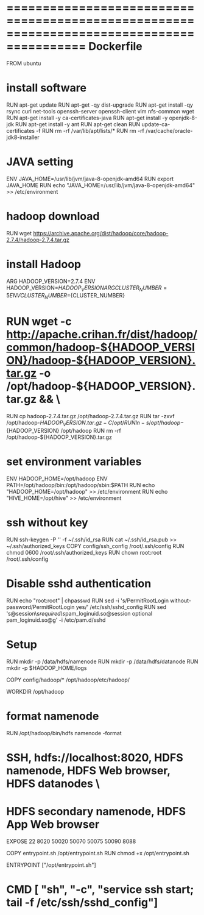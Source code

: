 =========================================================================================
                                       Dockerfile
=========================================================================================

FROM ubuntu

# install software
RUN apt-get update 
RUN apt-get -qy dist-upgrade 
RUN apt-get install -qy rsync curl net-tools openssh-server openssh-client vim nfs-common wget
RUN apt-get install -y ca-certificates-java 
RUN apt-get install -y openjdk-8-jdk
RUN apt-get install -y ant
RUN apt-get clean 
RUN update-ca-certificates -f 
RUN rm -rf /var/lib/apt/lists/* 
RUN rm -rf /var/cache/oracle-jdk8-installer

# JAVA setting
ENV JAVA_HOME=/usr/lib/jvm/java-8-openjdk-amd64
RUN export JAVA_HOME
RUN echo "JAVA_HOME=/usr/lib/jvm/java-8-openjdk-amd64" >> /etc/environment

# hadoop download
RUN wget https://archive.apache.org/dist/hadoop/core/hadoop-2.7.4/hadoop-2.7.4.tar.gz 
# install Hadoop
ARG HADOOP_VERSION=2.7.4
ENV HADOOP_VERSION=${HADOOP_VERSION}
ARG CLUSTER_NUMBER=5
ENV CLUSTER_NUMBER=${CLUSTER_NUMBER}
# RUN wget -c http://apache.crihan.fr/dist/hadoop/common/hadoop-${HADOOP_VERSION}/hadoop-${HADOOP_VERSION}.tar.gz -o /opt/hadoop-${HADOOP_VERSION}.tar.gz && \
RUN cp hadoop-2.7.4.tar.gz /opt/hadoop-2.7.4.tar.gz
RUN tar -zxvf /opt/hadoop-${HADOOP_VERSION}.tar.gz -C /opt/ 
RUN ln -s /opt/hadoop-${HADOOP_VERSION} /opt/hadoop 
RUN rm -rf /opt/hadoop-${HADOOP_VERSION}.tar.gz

# set environment variables
ENV HADOOP_HOME=/opt/hadoop
ENV PATH=/opt/hadoop/bin:/opt/hadoop/sbin:$PATH
RUN echo "HADOOP_HOME=/opt/hadoop" >> /etc/environment
RUN echo "HIVE_HOME=/opt/hive" >> /etc/environment

# ssh without key
RUN ssh-keygen -P '' -f ~/.ssh/id_rsa 
RUN cat ~/.ssh/id_rsa.pub >> ~/.ssh/authorized_keys
COPY config/ssh_config /root/.ssh/config
RUN chmod 0600 /root/.ssh/authorized_keys 
RUN chown root:root /root/.ssh/config

# Disable sshd authentication
RUN echo "root:root" | chpasswd
RUN sed -i 's/PermitRootLogin without-password/PermitRootLogin yes/' /etc/ssh/sshd_config
RUN sed 's@session\s*required\s*pam_loginuid.so@session optional pam_loginuid.so@g' -i /etc/pam.d/sshd

# Setup
RUN mkdir -p /data/hdfs/namenode
RUN mkdir -p /data/hdfs/datanode 
RUN mkdir -p $HADOOP_HOME/logs

COPY config/hadoop/* /opt/hadoop/etc/hadoop/

WORKDIR /opt/hadoop

# format namenode
RUN /opt/hadoop/bin/hdfs namenode -format

# SSH, hdfs://localhost:8020, HDFS namenode, HDFS Web browser, HDFS datanodes \
# HDFS secondary namenode, HDFS App Web browser
EXPOSE 22 8020 50020 50070 50075 50090 8088

COPY entrypoint.sh /opt/entrypoint.sh
RUN chmod +x /opt/entrypoint.sh

ENTRYPOINT ["/opt/entrypoint.sh"]
# CMD [ "sh", "-c", "service ssh start; tail -f /etc/ssh/sshd_config"]
